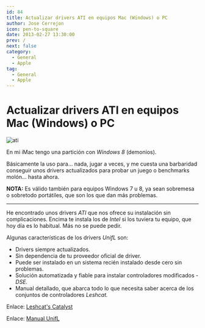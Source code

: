```yaml
---
id: 84
title: Actualizar drivers ATI en equipos Mac (Windows) o PC
author: Jose Cerrejon
icon: pen-to-square
date: 2013-02-27 13:30:00
prev: /
next: false
category:
  - General
  - Apple
tag:
  - General
  - Apple
---
```


# Actualizar drivers ATI en equipos Mac (Windows) o PC

![ati](/images/compo_misa_imac.jpg)

En mi iMac tengo una partición con *Windows 8* (demonios). 

Básicamente la uso para... nada, jugar a veces, y me cuesta una barbaridad conseguir unos drivers actualizados para probar un juego o benchmarks molón... hasta ahora.

**NOTA:** Es válido también para equipos Windows 7 u 8, ya sean sobremesa o sobretodo portátiles, que son los que dan más problemas.

- - -
He encontrado unos drivers *ATI* que nos ofrece su instalación sin complicaciones. Encima te instala los de *Intel* si los tuviera tu equipo, que hoy día es lo habitual. Más no se puede pedir.

Algunas características de los drivers *UnifL* son:
 
* Drivers siempre actualizados.
* Sin dependencia de tu proveedor oficial de driver.
* Puede ser instalado en un sistema recién instalado desde cero sin problemas.
* Solución automatizada y fiable para instalar controladores modificados - *DSE.*
* Manual detallado, que abarca todo lo que necesita saber acerca de los conjuntos de controladores *Leshcat.*

Enlace: [Leshcat's Catalyst](http://leshcatlabs.net)

Enlace: [Manual UnifL](http://leshcatlabs.net/manual/) 